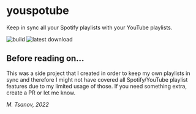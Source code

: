 # youspotube
Keep in sync all your Spotify playlists with your YouTube playlists.

![build](https://img.shields.io/github/workflow/status/mtsanovv/youspotube/Test%20youspotube)
![latest download](https://img.shields.io/github/v/release/mtsanovv/youspotube?style=flat)

## Before reading on...
This was a side project that I created in order to keep my own playlists in sync and therefore I might not have covered all Spotify/YouTube playlist features due to my limited usage of those. If you need something extra, create a PR or let me know.

*M. Tsanov, 2022*